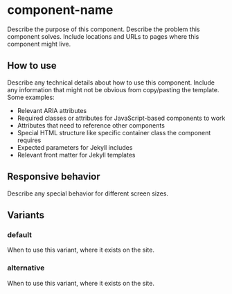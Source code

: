 # component-name

Describe the purpose of this component.
Describe the problem this component solves.
Include locations and URLs to pages where this component might live.


## How to use

Describe any technical details about how to use this component. Include any
information that might not be obvious from copy/pasting the template. Some
examples:

- Relevant ARIA attributes
- Required classes or attributes for JavaScript-based components to work
- Attributes that need to reference other components
- Special HTML structure like specific container class the component requires
- Expected parameters for Jekyll includes
- Relevant front matter for Jekyll templates


## Responsive behavior

Describe any special behavior for different screen sizes.


## Variants


### default

When to use this variant, where it exists on the site.


### alternative

When to use this variant, where it exists on the site.
